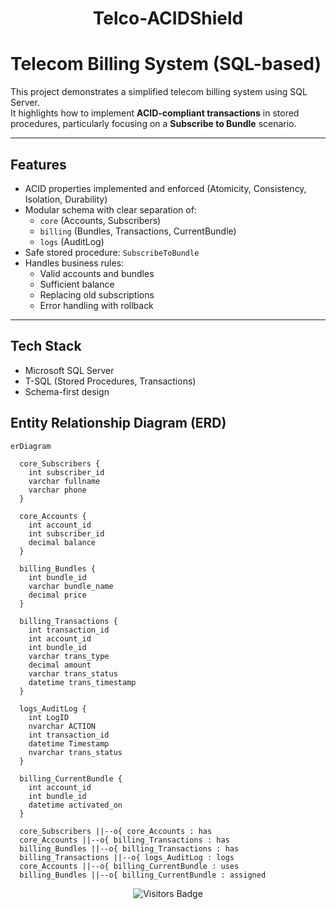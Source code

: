 <div align="center">

<h1>Telco-ACIDShield</h1>

</div>


# Telecom Billing System (SQL-based)

This project demonstrates a simplified telecom billing system using SQL Server.  
It highlights how to implement **ACID-compliant transactions** in stored procedures, particularly focusing on a **Subscribe to Bundle** scenario.

---
## Features

- ACID properties implemented and enforced (Atomicity, Consistency, Isolation, Durability)
- Modular schema with clear separation of:
  - `core` (Accounts, Subscribers)
  - `billing` (Bundles, Transactions, CurrentBundle)
  - `logs` (AuditLog)
- Safe stored procedure: `SubscribeToBundle`
- Handles business rules:
  - Valid accounts and bundles
  - Sufficient balance
  - Replacing old subscriptions
  - Error handling with rollback

---

## Tech Stack

- Microsoft SQL Server
- T-SQL (Stored Procedures, Transactions)
- Schema-first design


## Entity Relationship Diagram (ERD)

```mermaid
erDiagram

  core_Subscribers {
    int subscriber_id
    varchar fullname
    varchar phone
  }

  core_Accounts {
    int account_id
    int subscriber_id
    decimal balance
  }

  billing_Bundles {
    int bundle_id
    varchar bundle_name
    decimal price
  }

  billing_Transactions {
    int transaction_id
    int account_id
    int bundle_id
    varchar trans_type
    decimal amount
    varchar trans_status
    datetime trans_timestamp
  }

  logs_AuditLog {
    int LogID
    nvarchar ACTION
    int transaction_id
    datetime Timestamp
    nvarchar trans_status
  }

  billing_CurrentBundle {
    int account_id
    int bundle_id
    datetime activated_on
  }

  core_Subscribers ||--o{ core_Accounts : has
  core_Accounts ||--o{ billing_Transactions : has
  billing_Bundles ||--o{ billing_Transactions : has
  billing_Transactions ||--o{ logs_AuditLog : logs
  core_Accounts ||--o{ billing_CurrentBundle : uses
  billing_Bundles ||--o{ billing_CurrentBundle : assigned

```
<p align="center">
  <img src="https://visitor-badge.laobi.icu/badge?page_id=husseinMohamed7.Telco-ACIDShield" alt="Visitors Badge"/>
</p>

